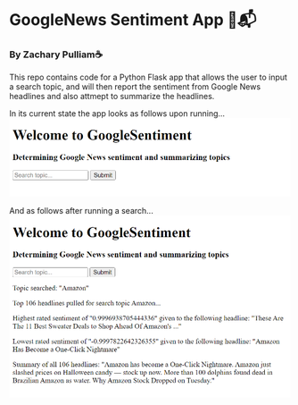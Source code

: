 # GoogleNews Sentiment App 📨📬
### By Zachary Pulliam☕

This repo contains code for a Python Flask app that allows the user to input a search topic, and will then report the sentiment from Google News headlines and also attmept to summarize the headlines.

In its current state the app looks as follows upon running...
![alt text](imgs/web_app_home.png)

And as follows after running a search...
![alt text](imgs/web_app_search.png)
